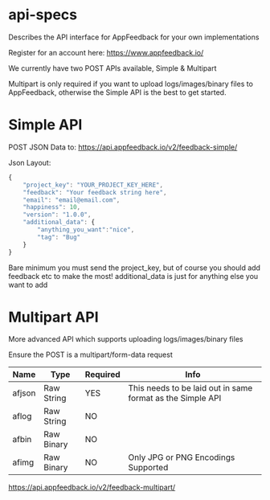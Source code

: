 # api-specs
Describes the API interface for AppFeedback for your own implementations

Register for an account here: https://www.appfeedback.io/

We currently have two POST APIs available, Simple & Multipart

Multipart is only required if you want to upload logs/images/binary files to AppFeedback, otherwise the Simple API is the best to get started.


# Simple API

POST JSON Data to:
https://api.appfeedback.io/v2/feedback-simple/

Json Layout:
```javascript
{
    "project_key": "YOUR_PROJECT_KEY_HERE",
    "feedback": "Your feedback string here",
    "email": "email@email.com",
    "happiness": 10,
    "version": "1.0.0",
    "additional_data": {        
        "anything_you_want":"nice",
        "tag": "Bug"
    }
}
```
Bare minimum you must send the project_key, but of course you should add feedback etc to make the most!
additional_data is just for anything else you want to add

# Multipart API

More advanced API which supports uploading logs/images/binary files

Ensure the POST is a multipart/form-data request

Name | Type | Required | Info
-----|------|----------|-----
afjson|Raw String|YES|This needs to be laid out in same format as the Simple API
aflog|Raw String|NO|
afbin|Raw Binary|NO|
afimg|Raw Binary|NO| Only JPG or PNG Encodings Supported

https://api.appfeedback.io/v2/feedback-multipart/
